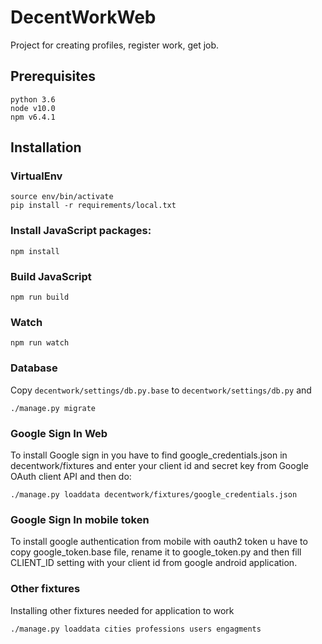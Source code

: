 # DecentWorkWeb
Project for creating profiles, register work, get job.

## Prerequisites

```
python 3.6
node v10.0
npm v6.4.1
```

## Installation

### VirtualEnv
```
source env/bin/activate
pip install -r requirements/local.txt
```

### Install JavaScript packages:
```
npm install
```

### Build JavaScript
```
npm run build
```

### Watch
```
npm run watch
```

### Database
Copy `decentwork/settings/db.py.base` to `decentwork/settings/db.py` and
```
./manage.py migrate
```

### Google Sign In Web
To install Google sign in you have to find google_credentials.json in decentwork/fixtures and
enter your client id and secret key from Google OAuth client API and then do:
```
./manage.py loaddata decentwork/fixtures/google_credentials.json
```

### Google Sign In mobile token
To install google authentication from mobile with oauth2 token u have to copy google_token.base file,
rename it to google_token.py and then fill CLIENT_ID setting with your client id from google android application.

### Other fixtures
Installing other fixtures needed for application to work
```
./manage.py loaddata cities professions users engagments
```
